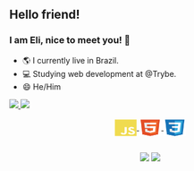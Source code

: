 ## Hello friend! 
### I am Eli, nice to meet you! 👋

- 🌎 I currently live in Brazil.
- 💻 Studying web development at @Trybe.
- 😄 He/Him

<div>
  <a href="https://github.com/eliHC">
  <img height="180em" src="https://github-readme-stats.vercel.app/api?username=eliHC&show_icons=true&theme=prussian&include_all_commits=true&count_private=true&card_width=80%&bg_color=DEG,000814,003566,000814"/>
  <img height="180em" src="https://github-readme-stats.vercel.app/api/top-langs/?username=eliHC&layout=compact&langs_count=7&theme=prussian&card_width=80%&bg_color=DEG,000814,003566,000814"/>
</div>

<div style="display: inline_block" align = center><br>
  <img align="center" alt="eli-Js" height="30" width="40" src="https://raw.githubusercontent.com/devicons/devicon/master/icons/javascript/javascript-plain.svg">
  <img align="center" alt="eli-HTML" height="30" width="40" src="https://raw.githubusercontent.com/devicons/devicon/master/icons/html5/html5-original.svg">
  <img align="center" alt="eli-CSS" height="30" width="40" src="https://raw.githubusercontent.com/devicons/devicon/master/icons/css3/css3-original.svg">
  <!-- <img align="center" alt="eli-React" height="30" width="40" src="https://raw.githubusercontent.com/devicons/devicon/master/icons/react/react-original.svg"> -->
</div>
  
  ##
 
<div align = center> 
  <a href="https://www.linkedin.com/in/elihcds/" target="_blank"><img src="https://img.shields.io/badge/-LinkedIn-%230077B5?style=for-the-badge&logo=linkedin&logoColor=white" target="_blank"></a> 
  <a href = "mailto:leonardohcds@gmail.com"><img src="https://img.shields.io/badge/-Gmail-%23333?style=for-the-badge&logo=gmail&logoColor=white" target="_blank"></a>
</div>
